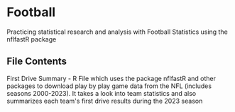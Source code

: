# Football
Practicing statistical research and analysis with Football Statistics using the nflfastR package

## File Contents
First Drive Summary - R File which uses the package nflfastR and other packages to download play by play game data from the NFL (includes seasons 2000-2023). It takes a look into team statistics and also summarizes each team's first drive results during the 2023 season
